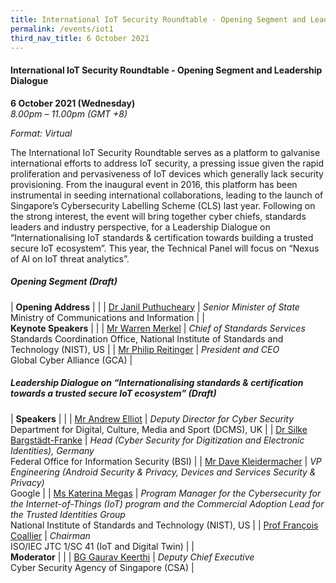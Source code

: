 ```yaml
---
title: International IoT Security Roundtable - Opening Segment and Leadership Dialogue
permalink: /events/iot1
third_nav_title: 6 October 2021
---
```

#### **International IoT Security Roundtable - Opening Segment and Leadership Dialogue**

**6 October 2021 (Wednesday)**  
*8.00pm – 11.00pm (GMT +8)*

*Format: Virtual*

The International IoT Security Roundtable serves as a platform to galvanise international efforts to address IoT security, a pressing issue given the rapid proliferation and pervasiveness of IoT devices which generally lack security provisioning. From the inaugural event in 2016, this platform has been instrumental in seeding international collaborations, leading to the launch of Singapore’s Cybersecurity Labelling Scheme (CLS) last year. Following on the strong interest, the event will bring together cyber chiefs, standards leaders and industry perspective, for a Leadership Dialogue on “Internationalising IoT standards & certification towards building a trusted secure IoT ecosystem”. This year, the Technical Panel will focus on “Nexus of AI on IoT threat analytics”.

##### **Opening Segment (Draft)**

| **Opening Address**      |                               |
| [Dr Janil Puthucheary](https://csa-sicw1-staging.netlify.app/janil-puthucheary) | *Senior Minister of State*<br>Ministry of Communications and Information    |
| <br> **Keynote Speakers**     |                               |
| [Mr Warren Merkel](https://csa-sicw1-staging.netlify.app/speaker-warren-merkel)     | *Chief of Standards Services*<br>Standards Coordination Office, National Institute of Standards and Technology (NIST), US |
| [Mr Philip Reitinger](https://csa-sicw1-staging.netlify.app/speaker-philip-reitinger)  | *President and CEO*<br>Global Cyber Alliance (GCA)           |

##### **Leadership Dialogue on “Internationalising standards & certification towards a trusted secure IoT ecosystem” (Draft)**

| **Speakers**                  |                                                                                                                                                      |
| [Mr Andrew Elliot](/speaker-andrew-elliot)          | *Deputy Director for Cyber Security*<br>Department for Digital, Culture, Media and Sport (DCMS), UK                                                                                                                 |
| [Dr Silke Bargstädt-Franke](/speaker-silke-b-f) | *Head (Cyber Security for Digitization and Electronic Identities), Germany*<br> Federal Office for Information Security (BSI)                                                                                   |
| [Mr Dave Kleidermacher](/speaker-d-kleidermacher)     | *VP Engineering (Android Security & Privacy, Devices and Services Security & Privacy)*<br>Google                                                            |
| [Ms Katerina Megas](/speaker-kat-megas)         | *Program Manager for the Cybersecurity for the Internet-of-Things (IoT) program and the Commercial Adoption Lead for the Trusted Identities Group*<br>National Institute of Standards and Technology (NIST), US |
| [Prof François Coallier](/speaker-f-coallier)    | *Chairman*<br>ISO/IEC JTC 1/SC 41 (IoT and Digital Twin)                                                                                                                                             |
| <br> **Moderator**                 |                                                                                                                                                      |
| [BG Gaurav Keerthi](/speaker-gaurav-k)         | *Deputy Chief Executive*<br>Cyber Security Agency of Singapore (CSA)                                                                                                                 |
